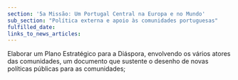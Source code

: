 ```yaml
---
section: '5a Missão: Um Portugal Central na Europa e no Mundo'
sub_section: "Política externa e apoio às comunidades portuguesas"
fulfilled_date:
links_to_news_articles:
---
```


Elaborar um Plano Estratégico para a Diáspora, envolvendo os vários atores das comunidades, um documento que sustente o desenho de novas políticas públicas para as comunidades;